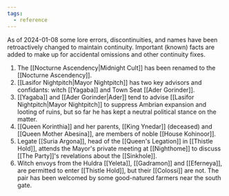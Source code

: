 ```yaml
---
tags:
  - reference
---
```

As of 2024-01-08 some lore errors, discontinuities, and names have been retroactively changed to maintain continuity. Important (known) facts are added to make up for accidental omissions and other continuity fixes.

1. The [[Nocturne Ascendency|Midnight Cult]] has been renamed to the [[Nocturne Ascendency]].
2. [[Lasifor Nightpitch|Mayor Nightpitch]] has two key advisors and confidants: witch [[Yagaba]] and Town Seat [[Ader Gorinder]]. 
3. [[Yagaba]] and [[Ader Gorinder|Ader]] tend to advise [[Lasifor Nightpitch|Mayor Nightpitch]] to suppress Ambrian expansion and looting of ruins, but so far he has kept a neutral political stance on the matter.
4. [[Queen Korinthia]] and her parents, [[King Ynedar]] (deceased) and [[Queen Mother Abesina]], are members of noble [[House Kohinoor]]. 
5. Legate [[Suria Argona]], head of the [[Queen's Legation]] in [[Thistle Hold]], attends the Mayor's private meeting at [[Nighthome]] to discuss [[The Party]]'s revelations about the [[Sinkhole]].
6. Witch envoys from the Huldra [[Yeleta]], [[Gadramon]] and [[Eferneya]], are permitted to enter [[Thistle Hold]], but their [[Colossi]] are not. The pair has been welcomed by some good-natured farmers near the south gate.